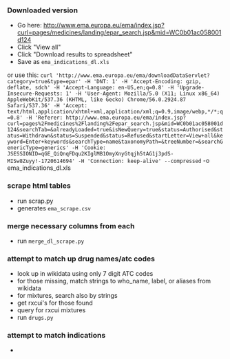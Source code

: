 
### Downloaded version
* Go here: http://www.ema.europa.eu/ema/index.jsp?curl=pages/medicines/landing/epar_search.jsp&mid=WC0b01ac058001d124
* Click "View all"
* Click "Download results to spreadsheet"
* Save as `ema_indications_dl.xls`

or use this:
`curl 'http://www.ema.europa.eu/ema/downloadDataServlet?category=true&type=epar' -H 'DNT: 1' -H 'Accept-Encoding: gzip, deflate, sdch' -H 'Accept-Language: en-US,en;q=0.8' -H 'Upgrade-Insecure-Requests: 1' -H 'User-Agent: Mozilla/5.0 (X11; Linux x86_64) AppleWebKit/537.36 (KHTML, like Gecko) Chrome/56.0.2924.87 Safari/537.36' -H 'Accept: text/html,application/xhtml+xml,application/xml;q=0.9,image/webp,*/*;q=0.8' -H 'Referer: http://www.ema.europa.eu/ema/index.jsp?curl=pages%2Fmedicines%2Flanding%2Fepar_search.jsp&mid=WC0b01ac058001d124&searchTab=&alreadyLoaded=true&isNewQuery=true&status=Authorised&status=Withdrawn&status=Suspended&status=Refused&startLetter=View+all&keyword=Enter+keywords&searchType=name&taxonomyPath=&treeNumber=&searchGenericType=generics' -H 'Cookie: JSESSIONID=qGE_QiQnqFDqu2KIglMB1OmyXnyGtqjh5tAG1j3pdS-MISw8Zuyy!-1720614694' -H 'Connection: keep-alive' --compressed` -o ema_indications_dl.xls

### scrape html tables
* run scrap.py
* generates `ema_scrape.csv`

### merge necessary columns from each
* run `merge_dl_scrape.py`

### attempt to match up drug names/atc codes
* look up in wikidata using only 7 digit ATC codes
* for those missing, match strings to who_name, label, or aliases from wikidata
* for mixtures, search also by strings
* get rxcui's for those found
* query for rxcui mixtures
* run `drugs.py`

### attempt to match indications
*
